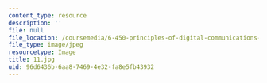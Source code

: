 ```yaml
---
content_type: resource
description: ''
file: null
file_location: /coursemedia/6-450-principles-of-digital-communications-i-fall-2006/96d6436b6aa874694e32fa8e5fb43932_11.jpg
file_type: image/jpeg
resourcetype: Image
title: 11.jpg
uid: 96d6436b-6aa8-7469-4e32-fa8e5fb43932
---
```

